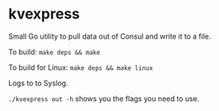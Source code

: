 kvexpress
===============

Small Go utility to pull data out of Consul and write it to a file.

To build: `make deps && make`

To build for Linux: `make deps && make linux`

Logs to to Syslog.

`./kvexpress out -h` shows you the flags you need to use.
